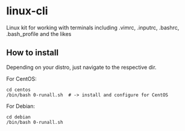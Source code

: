 # linux-cli
Linux kit for working with terminals including .vimrc, .inputrc, .bashrc, .bash_profile and the likes


## How to install
Depending on your distro, just navigate to the respective dir.

For CentOS:
```
cd centos
/bin/bash 0-runall.sh  # -> install and configure for CentOS
```

For Debian:
```
cd debian
/bin/bash 0-runall.sh
```
